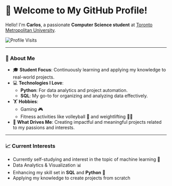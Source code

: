 # 👋 Welcome to My GitHub Profile!

Hello! I'm **Carlos**, a passionate **Computer Science student** at [Toronto Metropolitan University](https://www.torontomu.ca/).

![Profile Visits](https://komarev.com/ghpvc/?username=CarlosCarandang&style=flat-square&color=blue)

---

### 🌟 **About Me**
- 🎓 **Student Focus**: Continuously learning and applying my knowledge to real-world projects.
- 💻 **Technologies I Love**:
  - **Python**: For data analytics and project automation.
  - **SQL**: My go-to for organizing and analyzing data effectively.
- 🏋️ **Hobbies**:
  - Gaming 🎮
  - Fitness activities like volleyball 🏐 and weightlifting 🏋️‍♂️
- 🎯 **What Drives Me**: Creating impactful and meaningful projects related to my passions and interests.
---

### 📈 **Current Interests**
- Currently self-studying and interest in the topic of machine learning 🤖
- Data Analytics & Visualization 📊
- Enhancing my skill set in **SQL** and **Python** 🐍
- Applying my knowledge to create projects from scratch
